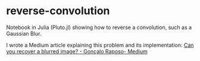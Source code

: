 # reverse-convolution
Notebook in Julia (Pluto.jl) showing how to reverse a convolution, such as a Gaussian Blur.

I wrote a Medium article explaining this problem and its implementation:
[Can you recover a blurred image? - Gonçalo Raposo- Medium](https://medium.com/@gonced8/can-you-recover-a-blurred-image-61bbcaa969d5?source=friends_link&sk=6ba12f33dc77906055e650f2ce2a8230)

